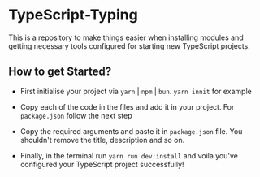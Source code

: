 # TypeScript-Typing

This is a repository to make things easier when installing modules and getting necessary tools configured
for starting new TypeScript projects. 

## How to get Started?

- First initialise your project via `yarn` | `npm` | `bun`. `yarn innit` for example

- Copy each of the code in the files and add it in your project. For `package.json` follow the next
step

- Copy the required arguments and paste it in `package.json` file. You shouldn't remove the title, description
and so on.

- Finally, in the terminal run `yarn run dev:install` and voila you've configured your TypeScript project
successfully!

